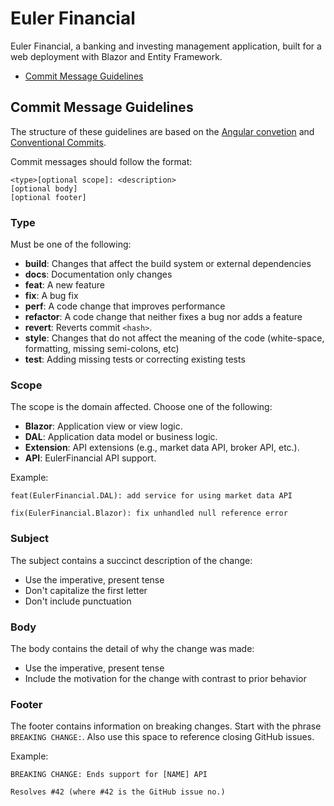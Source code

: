 # Euler Financial #
Euler Financial, a banking and investing management application, built for a web deployment with Blazor and Entity Framework.

* [Commit Message Guidelines](#commit-message-guidelines)

## Commit Message Guidelines ##

The structure of these guidelines are based on the [Angular convetion](
https://github.com/angular/angular/blob/22b96b9/CONTRIBUTING.md#commit) and 
[Conventional Commits](https://www.conventionalcommits.org/en/v1.0.0-beta.2/).

Commit messages should follow the format:
```
<type>[optional scope]: <description>
[optional body]
[optional footer]
```

### Type ###
Must be one of the following:

* **build**: Changes that affect the build system or external dependencies
* **docs**: Documentation only changes
* **feat**: A new feature
* **fix**: A bug fix
* **perf**: A code change that improves performance
* **refactor**: A code change that neither fixes a bug nor adds a feature
* **revert**: Reverts commit `<hash>`.
* **style**: Changes that do not affect the meaning of the code 
(white-space, formatting, missing semi-colons, etc)
* **test**: Adding missing tests or correcting existing tests

### Scope ###
The scope is the domain affected. Choose one of the following:
* **Blazor**: Application view or view logic.
* **DAL**: Application data model or business logic.
* **Extension**: API extensions (e.g., market data API, broker API, etc.).
* **API**: EulerFinancial API support.

Example: 
```
feat(EulerFinancial.DAL): add service for using market data API

fix(EulerFinancial.Blazor): fix unhandled null reference error
```

### Subject ###
The subject contains a succinct description of the change:

* Use the imperative, present tense
* Don't capitalize the first letter
* Don't include punctuation

### Body ###
The body contains the detail of why the change was made:
* Use the imperative, present tense
* Include the motivation for the change with contrast to prior behavior

### Footer ###
The footer contains information on breaking changes. Start with the phrase 
`BREAKING CHANGE:`. Also use this space to reference closing GitHub issues. 

Example:
```
BREAKING CHANGE: Ends support for [NAME] API

Resolves #42 (where #42 is the GitHub issue no.)
```
